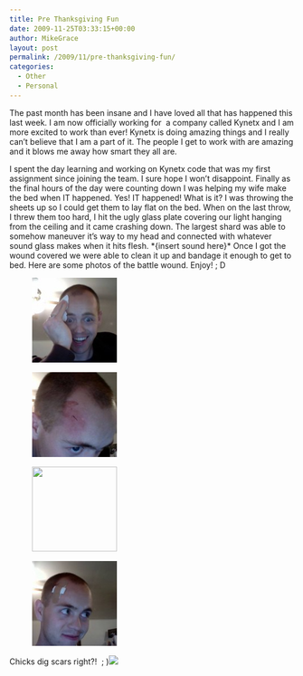 ```yaml
---
title: Pre Thanksgiving Fun
date: 2009-11-25T03:33:15+00:00
author: MikeGrace
layout: post
permalink: /2009/11/pre-thanksgiving-fun/
categories:
  - Other
  - Personal
---
```

The past month has been insane and I have loved all that has happened this last week. I am now officially working for  a company called Kynetx and I am more excited to work than ever! Kynetx is doing amazing things and I really can&#8217;t believe that I am a part of it. The people I get to work with are amazing and it blows me away how smart they all are.

I spent the day learning and working on Kynetx code that was my first assignment since joining the team. I sure hope I won&#8217;t disappoint. Finally as the final hours of the day were counting down I was helping my wife make the bed when IT happened. Yes! IT happened! What is it? I was throwing the sheets up so I could get them to lay flat on the bed. When on the last throw, I threw them too hard, I hit the ugly glass plate covering our light hanging from the ceiling and it came crashing down. The largest shard was able to somehow maneuver it&#8217;s way to my head and connected with whatever sound glass makes when it hits flesh. \*{insert sound here}\* Once I got the wound covered we were able to clean it up and bandage it enough to get to bed. Here are some photos of the battle wound. Enjoy! ; D

<div id='gallery-2' class='gallery galleryid-1102 gallery-columns-2 gallery-size-thumbnail'>
  <figure class='gallery-item'> 
  
  <div class='gallery-icon landscape'>
    <a href='/assets/2009/11/01.jpg'><img width="150" height="150" src="/assets/2009/11/01-150x150.jpg" class="attachment-thumbnail size-thumbnail" alt="" /></a>
  </div></figure><figure class='gallery-item'> 
  
  <div class='gallery-icon portrait'>
    <a href='/assets/2009/11/02.jpg'><img width="150" height="150" src="/assets/2009/11/02-150x150.jpg" class="attachment-thumbnail size-thumbnail" alt="" /></a>
  </div></figure><figure class='gallery-item'> 
  
  <div class='gallery-icon landscape'>
    <a href='/assets/2009/11/03.jpg'><img width="150" height="150" src="/assets/2009/11/03-150x150.jpg" class="attachment-thumbnail size-thumbnail" alt="" srcset="/assets/2009/11/03-150x150.jpg 150w, /assets/2009/11/03.jpg 300w" sizes="(max-width: 150px) 100vw, 150px" /></a>
  </div></figure><figure class='gallery-item'> 
  
  <div class='gallery-icon landscape'>
    <a href='/assets/2009/11/04.jpg'><img width="150" height="150" src="/assets/2009/11/04-150x150.jpg" class="attachment-thumbnail size-thumbnail" alt="" /></a>
  </div></figure>
</div>

Chicks dig scars right?!  ; )![](file:///var/folders/du/du5KcrWrE-840mW-foZ3r++++TI/-Tmp-/com.apple.PhotoBooth-T0x109d29200.tmp.J3ya7x/Photo%20on%202009-11-25%20at%2002.07.jpg)